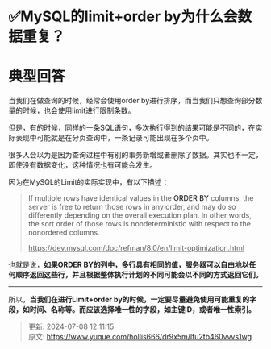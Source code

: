 # ✅MySQL的limit+order by为什么会数据重复？

# 典型回答


当我们在做查询的时候，经常会使用order by进行排序，而当我们只想查询部分数量的时候，也会使用limit进行限制条数。



但是，有的时候，同样的一条SQL语句，多次执行得到的结果可能是不同的，在实际表现中可能就是在分页查询中，一条记录可能出现在多个页中。



很多人会以为是因为查询过程中有别的事务新增或者删除了数据。其实也不一定，即使没有数据变化，这种情况也有可能会发生。



因为在MySQL的Limit的实际实现中，有以下描述：



> <font style="color:rgb(85, 85, 85);">If multiple rows have identical values in the </font><font style="color:rgb(0, 0, 0);">ORDER BY</font><font style="color:rgb(85, 85, 85);"> columns, the server is free to return those rows in any order, and may do so differently depending on the overall execution plan. In other words, the sort order of those rows is nondeterministic with respect to the nonordered columns.</font>
>
> <font style="color:rgb(85, 85, 85);"></font>
>
> [<font style="color:rgb(85, 85, 85);">https://dev.mysql.com/doc/refman/8.0/en/limit-optimization.html</font>](https://dev.mysql.com/doc/refman/8.0/en/limit-optimization.html)
>

  


也就是说，**如果ORDER BY的列中，多行具有相同的值，服务器可以自由地以任何顺序返回这些行，并且根据整体执行计划的不同可能会以不同的方式返回它们。**

****

所以，**当我们在进行Limit+order by的时候，一定要尽量避免使用可能重复的字段，如时间、名称等。而应该选择唯一性的字段，如主键ID，或者唯一性索引。**







> 更新: 2024-07-08 12:11:15  
> 原文: <https://www.yuque.com/hollis666/dr9x5m/lfu2tb460vvvs1wg>